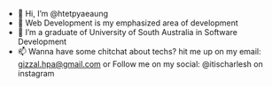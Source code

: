 - 👋 Hi, I’m @htetpyaeaung
- 👀 Web Development is my emphasized area of development 
- 🌱 I’m a graduate of University of South Australia in Software Development
- 📫 Wanna have some chitchat about techs? hit me up on my email: gizzal.hpa@gmail.com or 
     Follow me on my social: @itischarlesh on instagram

<!---

--->
